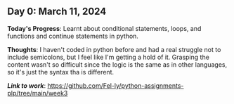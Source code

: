 ## Day 0: March 11, 2024

**Today's Progress**: Learnt about conditional statements, loops, and functions and continue statements in python.

__Thoughts__: I haven't coded in python before and had a real struggle not to include semicolons, but I feel like I'm getting a hold of it.
Grasping the content wasn't so difficult since the logic is the same as in other languages, so it's just the syntax tha is different.

___Link to work___: https://github.com/Fel-ly/python-assignments-plp/tree/main/week3
